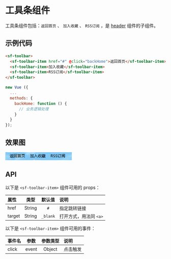 # 工具条组件
工具条组件包括：`返回首页` 、 `加入收藏` 、 `RSS订阅` ，是 [header](./header.html) 组件的子组件。

## 示例代码

```html
<sf-toolbar>
  <sf-toolbar-item href="#" @click="backHome">返回首页</sf-toolbar-item>
  <sf-toolbar-item>加入收藏</sf-toolbar-item>
  <sf-toolbar-item>RSS订阅</sf-toolbar-item>
</sf-toolbar>
```

```js
new Vue ({
  ...
  methods: {
    backHome: function () {
      // 业务逻辑处理
    }
  }
});
```

## 效果图

![preview](./media/toolbar.png)

## API

以下是 `<sf-toolbar-item>` 组件可用的 props：

| 属性 | 类型 | 默认值 | 说明 |
| :--- | :---: | :---: | :--- |
| href | String | `#` | 指定跳转链接 |
| target | String | `_blank` | 打开方式，用法同 `<a>` |

以下是 `<sf-toolbar-item>` 组件可用的事件：

| 事件名 | 参数 | 参数类型 | 说明 |
| :--- | :---: | :---: | :--- |
| click | event | Object | 点击触发 |